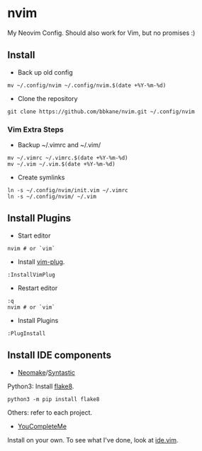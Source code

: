 # nvim
My Neovim Config. Should also work for Vim, but no promises :)

## Install

- Back up old config

```
mv ~/.config/nvim ~/.config/nvim.$(date +%Y-%m-%d)
```

- Clone the repository

```
git clone https://github.com/bbkane/nvim.git ~/.config/nvim
```

### Vim Extra Steps

- Backup ~/.vimrc and ~/.vim/

```
mv ~/.vimrc ~/.vimrc.$(date +%Y-%m-%d)
mv ~/.vim ~/.vim.$(date +%Y-%m-%d)
```

- Create symlinks

```
ln -s ~/.config/nvim/init.vim ~/.vimrc
ln -s ~/.config/nvim/ ~/.vim
```

## Install Plugins

- Start editor

```
nvim # or `vim`
```

- Install [vim-plug](https://github.com/junegunn/vim-plug).

```
:InstallVimPlug
```

- Restart editor

```
:q
nvim # or `vim`
```

- Install Plugins

```
:PlugInstall
```

## Install IDE components

- [Neomake](https://github.com/neomake/neomake)/[Syntastic](https://github.com/scrooloose/syntastic)

Python3: Install [flake8](http://flake8.pycqa.org/en/latest/).

```
python3 -m pip install flake8
```

Others: refer to each project.

- [YouCompleteMe](https://github.com/Valloric/YouCompleteMe/issues)

Install on your own. To see what I've done, look at [ide.vim](ide.vim).
